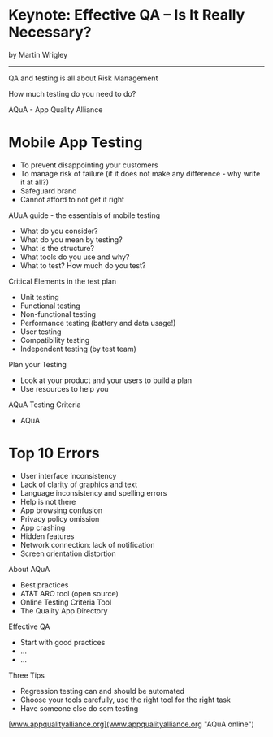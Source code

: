 Keynote: Effective QA – Is It Really Necessary?
===
by Martin Wrigley

---

QA and testing is all about Risk Management

How much testing do you need to do?

AQuA - App Quality Alliance

# Mobile App Testing
* To prevent disappointing your customers
* To manage risk of failure (if it does not make any difference - why write it at all?)
* Safeguard brand
* Cannot afford to not get it right

AUuA guide - the essentials of mobile testing

* What do you consider?
* What do you mean by testing?
* What is the structure?
* What tools do you use and why?
* What to test? How much do you test?

Critical Elements in the test plan
* Unit testing
* Functional testing
* Non-functional testing
* Performance testing (battery and data usage!)
* User testing
* Compatibility testing
* Independent testing (by test team)

Plan your Testing
* Look at your product and your users to build a plan
* Use resources to help you

AQuA Testing Criteria
* AQuA 


# Top 10 Errors
* User interface inconsistency
* Lack of clarity of graphics and text
* Language inconsistency and spelling errors
* Help is not there
* App browsing confusion
* Privacy policy omission
* App crashing
* Hidden features
* Network connection: lack of notification
* Screen orientation distortion

About AQuA
* Best practices
* AT&T ARO tool (open source)
* Online Testing Criteria Tool
* The Quality App Directory

Effective QA
* Start with good practices
* ...
* ...

Three Tips
* Regression testing can and should be automated
* Choose your tools carefully, use the right tool for the right task
* Have someone else do som testing

[www.appqualityalliance.org](www.appqualityalliance.org "AQuA online") 


# 
